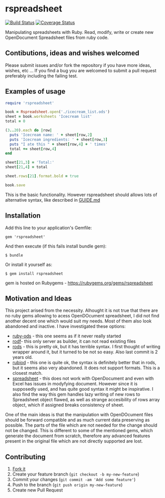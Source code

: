 # rspreadsheet

[![Build Status](https://travis-ci.org/HazyResearch/deepdive.svg?branch=master)](https://travis-ci.org/HazyResearch/deepdive) [![Coverage Status](https://coveralls.io/repos/gorn/rspreadsheet/badge.png)](https://coveralls.io/r/gorn/rspreadsheet)

Manipulating spreadsheets with Ruby. Read, modify, write or create new OpenDocument Spreadsheet files from ruby code.

## Contibutions, ideas and wishes welcomed

Please submit issues and/or fork the repository if you have more ideas, wishes, etc ... If you find a bug you are welcomed to submit a pull request preferably including the failing test.
 
## Examples of usage
  
```ruby
require 'rspreadsheet'

book = Rspreadsheet.open('./icecream_list.ods')
sheet = book.worksheets 'Icecream list'
total = 0

(3..20).each do |row|
  puts 'Icecream name: ' + sheet[row,2]
  puts 'Icecream ingredients: ' + sheet[row,3]
  puts "I ate this " + sheet[row,4] + ' times'
  total += sheet[row,4]
end

sheet[21,3] = 'Total:'
sheet[21,4] = total

sheet.rows[21].format.bold = true

book.save

```

This is the basic functionality. However rspreadsheet should allows lots of alternative syntax, like described in [GUIDE.md](GUIDE.md)

## Installation

Add this line to your application's Gemfile:

    gem 'rspreadsheet'

And then execute (if this fails install bundle gem):

    $ bundle

Or install it yourself as:

    $ gem install rspreadsheet
    
gem is hosted on Rubygems - https://rubygems.org/gems/rspreadsheet

## Motivation and Ideas

This project arised from the necessity. Alhought it is not true that there are no ruby gems allowing to acess OpenDOcument spreadsheet, I did not find another decent one which would suit my needs. Most of them also look abandoned and inactive. I have investigated these options:

  * [ruby-ods](https://github.com/yalab/ruby-ods) - this one seems as if it never really started
  * [rodf](https://github.com/thiagoarrais/rodf)- this only server as builder, it can not read existing files
  * [rods](http://www.drbreinlinger.de/ruby/rods/) - this is pretty ok, but it has terrible syntax. I first thought of writing wrapper around it, but it turned to be not so easy. Also last commit is 2 years old.
  * [rubiod](https://github.com/netoctone/rubiod) - this one is quite ok, the syntax is definitely better that in rods, but it seems also very abandoned. It does not support formats. This is a closest match.
  * [spreadsheet](https://github.com/zdavatz/spreadsheet) - this does not work with OpenDocument and even with Excel has issues in modyfying document. However since it is supposedly used, and has quite good syntax it might be inspirative. I also find the way this gem handles lazy writing of new rows to Spreadsheet object flawed, as well as strange accesibility of rows array object, which if assigned breaks consistency of sheet.

One of the main ideas is that the manipulation with OpenDOcument files should be forward compatible and as much current data preserving as possible. The parts of the file which are not needed for the change should not be changed. This is different to some of the mentioned gems, which generate the document from scratch, therefore any advanced features present in the original file which are not directly supported are lost.

  
## Contributing

1. [Fork it](http://github.com/gorn/rspreadsheet/fork)
2. Create your feature branch (`git checkout -b my-new-feature`)
3. Commit your changes (`git commit -am 'Add some feature'`)
4. Push to the branch (`git push origin my-new-feature`)
5. Create new Pull Request

